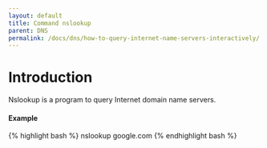 ```yaml
---
layout: default
title: Command nslookup
parent: DNS
permalink: /docs/dns/how-to-query-internet-name-servers-interactively/
---
```

# Introduction

Nslookup is a program to query Internet domain name servers.

#### Example
{% highlight bash %}
nslookup google.com
{% endhighlight bash %}
